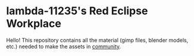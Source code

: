 
# lambda-11235's Red Eclipse Workplace

Hello! This repository contains all the material (gimp files, blender models,
etc.) needed to make the assets in
[community](https://github.com/red-eclipse/community/tree/master/lambda_11235).
